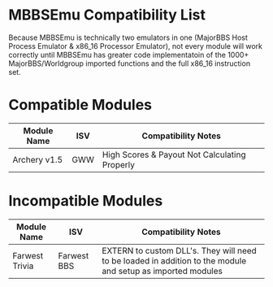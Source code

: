 # MBBSEmu Compatibility List
Because MBBSEmu is technically two emulators in one (MajorBBS Host Process Emulator & x86_16 Processor Emulator), not every module will work correctly until MBBSEmu has greater code implementatoin of the 1000+ MajorBBS/Worldgroup imported functions and the full x86_16 instruction set.

# Compatible Modules
|Module Name|ISV|Compatibility Notes|
|---|---|---
|Archery v1.5|GWW|High Scores & Payout Not Calculating Properly|

# Incompatible Modules
|Module Name|ISV|Compatibility Notes|
|---|---|---|
|Farwest Trivia|Farwest BBS|EXTERN to custom DLL's. They will need to be loaded in addition to the module and setup as imported modules|